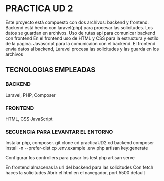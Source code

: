 # PRACTICA UD 2

Este proyecto está compuesto con dos archivos: backend y frontend.
Backend está hecho con laravel(php) para procesar las solicitudes. Los datos se guardan en archivos.
Uso de rutas api para comunicar backend con frontend
En el frontend uso de HTML y CSS para la estructura y estilo de la pagina. Javascript para la comunicaion con el backend.
El frontend envia datos al backend, Laravel procesa las solicitudes y las guarda en los archivos

## TECNOLOGIAS EMPLEADAS
### BACKEND 
Laravel, PHP, Composer

### FRONTEND
HTML, CSS
JavaScript

### SECUENCIA PARA LEVANTAR EL ENTORNO
Instalar php, composer.
git clone 
cd practicaUD2
cd backend 
composer install -n --prefer-dist
cp .env.example .env
php artisan key:generate

Configurar los controllers para pasar los test
php artisan serve

En frontend almacenas la url del backend para las solicitudes
Con fetch haces la solicitudes
Abrir el html en el navegador, port 5500 default
